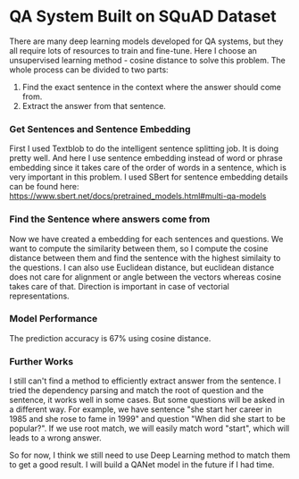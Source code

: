 # QA System Built on SQuAD Dataset

There are many deep learning models developed for QA systems, but they all require lots of resources to train and fine-tune. Here I choose an unsupervised learning method - cosine distance to solve this problem. The whole process can be divided to two parts:

<ol>
<li> Find the exact sentence in the context where the answer should come from.
<li> Extract the answer from that sentence.
</ol>

### Get Sentences and Sentence Embedding

First I used Textblob to do the intelligent sentence splitting job. It is doing pretty well. And here I use sentence embedding instead of word or phrase embedding since it takes care of the order of words in a sentence, which is very important in this problem. I used SBert for sentence embedding details can be found here: https://www.sbert.net/docs/pretrained_models.html#multi-qa-models

### Find the Sentence where answers come from

Now we have created a embedding for each sentences and questions. We want to compute the similarity between them, so I compute the cosine distance between them and find the sentence with the highest similaity to the questions. I can also use Euclidean distance, but euclidean distance does not care for alignment or angle between the vectors whereas cosine takes care of that. Direction is important in case of vectorial representations.

### Model Performance

The prediction accuracy is 67% using cosine distance.

### Further Works

I still can't find a method to efficiently extract answer from the sentence. I tried the dependency parsing and match the root of question and the sentence, it works well in some cases. But some questions will be asked in a different way. For example, we have sentence "she start her career in 1985 and she rose to fame in 1999" and question "When did she start to be popular?". If we use root match, we will easily match word "start", which will leads to a wrong answer.

So for now, I think we still need to use Deep Learning method to match them to get a good result. I will build a QANet model in the future if I had time.

